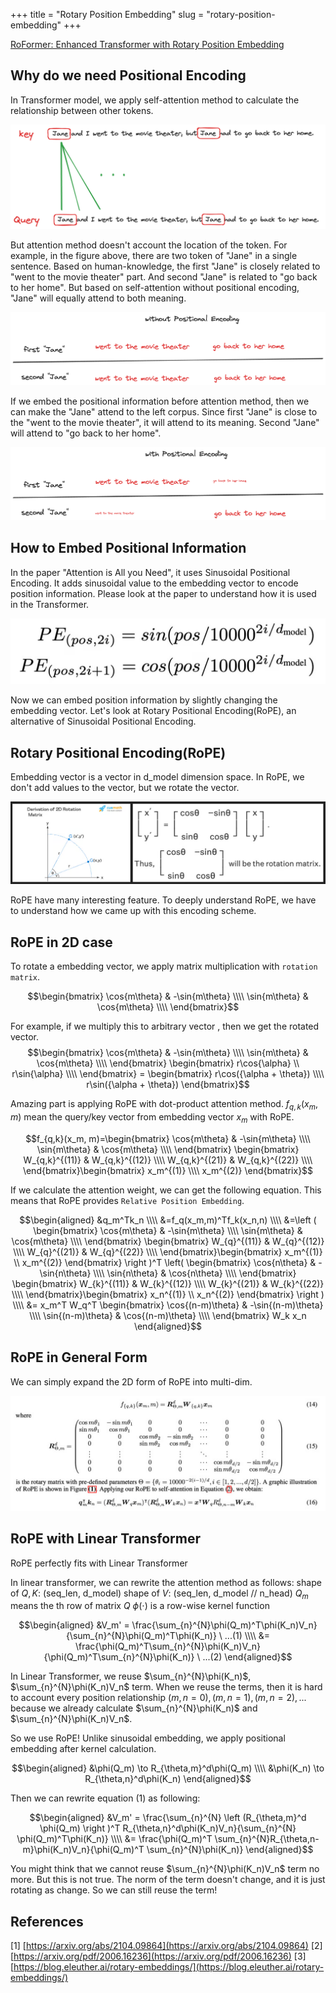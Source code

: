 +++
title = "Rotary Position Embedding"
slug = "rotary-position-embedding"
+++

[RoFormer: Enhanced Transformer with Rotary Position Embedding](https://arxiv.org/abs/2104.09864)

## Why do we need Positional Encoding
In Transformer model, we apply self-attention method to calculate the relationship between other tokens.

<img src="attention.png" alt="Attention Mechanism">

But attention method doesn't account the location of the token.
For example, in the figure above, there are two token of "Jane" in a single sentence.
Based on human-knowledge, the first "Jane" is closely related to "went to the movie theater" part. And second "Jane" is related to "go back to her home".
But based on self-attention without positional encoding, "Jane" will equally attend to both meaning.

<img src="without-positional-embedding.png" alt="without positional embedding">

If we embed the positional information before attention method, then we can make the "Jane" attend to the left corpus. Since first "Jane" is close to the "went to the movie theater", it will attend to its meaning. Second "Jane" will attend to "go back to her home".

<img src="with-positional-embedding.png" alt="with positional embedding">

## How to Embed Positional Information
In the paper "Attention is All you Need", it uses Sinusoidal Positional Encoding. It adds sinusoidal value to the embedding vector to encode position information.
Please look at the paper to understand how it is used in the Transformer.

<img src="positional-embedding.png" alt="positional embedding">

Now we can embed position information by slightly changing the embedding vector. Let's look at Rotary Positional Encoding(RoPE), an alternative of Sinusoidal Positional Encoding.

## Rotary Positional Encoding(RoPE)
Embedding vector is a vector in d_model dimension space. In RoPE, we don't add values to the vector, but we rotate the vector.

<img src="rotation-matrix.png" alt="rotation matrix">

RoPE have many interesting feature. To deeply understand RoPE, we have to understand how we came up with this encoding scheme.

## RoPE in 2D case
To rotate a embedding vector, we apply matrix multiplication with `rotation matrix`.

$$\begin{bmatrix}
\cos{m\theta} & -\sin{m\theta} \\\\
\sin{m\theta} & \cos{m\theta} \\\\
\end{bmatrix}$$

For example, if we multiply this to arbitrary vector , then we get the rotated vector.
$$\begin{bmatrix}
\cos{m\theta} & -\sin{m\theta} \\\\
\sin{m\theta} & \cos{m\theta} \\\\
\end{bmatrix} \begin{bmatrix}
r\cos{\alpha} \\ r\sin{\alpha} \\\\
\end{bmatrix} = \begin{bmatrix}
r\cos({\alpha + \theta}) \\\\ r\sin({\alpha + \theta})
\end{bmatrix}$$

Amazing part is applying RoPE with dot-product attention method. $f_{q,k}(x_m,m)$ mean the query/key vector from embedding vector $x_m$ with RoPE.

$$f_{q,k}(x_m, m)=\begin{bmatrix}
\cos{m\theta} & -\sin{m\theta} \\\\
\sin{m\theta} & \cos{m\theta} \\\\
\end{bmatrix} \begin{bmatrix}
W_{q,k}^{(11)} & W_{q,k}^{(12)} \\\\
W_{q,k}^{(21)} & W_{q,k}^{(22)} \\\\
\end{bmatrix}\begin{bmatrix}
x_m^{(1)} \\\\ x_m^{(2)}
\end{bmatrix}$$

If we calculate the attention weight, we can get the following equation. This means that RoPE provides `Relative Position Embedding`.

$$\begin{aligned}
&q_m^Tk_n \\\\
&=f_q(x_m,m)^Tf_k(x_n,n) \\\\
&=\left ( \begin{bmatrix}
\cos{m\theta} & -\sin{m\theta} \\\\
\sin{m\theta} & \cos{m\theta} \\\\
\end{bmatrix} \begin{bmatrix}
W_{q}^{(11)} & W_{q}^{(12)} \\\\
W_{q}^{(21)} & W_{q}^{(22)} \\\\
\end{bmatrix}\begin{bmatrix}
x_m^{(1)} \\ x_m^{(2)}
\end{bmatrix} \right )^T \left( \begin{bmatrix}
\cos{n\theta} & -\sin{n\theta} \\\\
\sin{n\theta} & \cos{n\theta} \\\\
\end{bmatrix} \begin{bmatrix}
W_{k}^{(11)} & W_{k}^{(12)} \\\\
W_{k}^{(21)} & W_{k}^{(22)} \\\\
\end{bmatrix}\begin{bmatrix}
x_n^{(1)} \\ x_n^{(2)}
\end{bmatrix} \right ) \\\\
&= x_m^T W_q^T \begin{bmatrix}
\cos{(n-m)\theta} & -\sin{(n-m)\theta} \\\\
\sin{(n-m)\theta} & \cos{(n-m)\theta} \\\\
\end{bmatrix} W_k x_n
\end{aligned}$$

## RoPE in General Form
We can simply expand the 2D form of RoPE into multi-dim.

<img src="rope.png" alt="rotary position embedding">

## RoPE with Linear Transformer
RoPE perfectly fits with Linear Transformer

In linear transformer, we can rewrite the attention method as follows:
shape of $Q, K$: (seq_len, d_model)
shape of $V$: (seq_len, d_model // n_head)
$Q_m$ means the th row of matrix $Q$
$\phi(\cdot)$ is a row-wise kernel function

$$\begin{aligned}
&V_m' = \frac{\sum_{n}^{N}\phi(Q_m)^T\phi(K_n)V_n}{\sum_{n}^{N}\phi(Q_m)^T\phi(K_n)} \ ...(1) \\\\
&= \frac{\phi(Q_m)^T\sum_{n}^{N}\phi(K_n)V_n}{\phi(Q_m)^T\sum_{n}^{N}\phi(K_n)} \ ...(2)
\end{aligned}$$

In Linear Transformer, we reuse $\sum_{n}^{N}\phi(K_n)$, $\sum_{n}^{N}\phi(K_n)V_n$ term. When we reuse the terms, then it is hard to account every position relationship $(m, n=0), (m, n=1), (m, n=2), ...$ because we already calculate $\sum_{n}^{N}\phi(K_n)$ and $\sum_{n}^{N}\phi(K_n)V_n$.

So we use RoPE! Unlike sinusoidal embedding, we apply positional embedding after kernel calculation.

$$\begin{aligned}
&\phi(Q_m) \to R_{\theta,m}^d\phi(Q_m) \\\\
&\phi(K_n) \to R_{\theta,n}^d\phi(K_n)
\end{aligned}$$

Then we can rewrite equation (1) as following:

$$\begin{aligned}
&V_m' = \frac{\sum_{n}^{N} \left (R_{\theta,m}^d \phi(Q_m) \right )^T R_{\theta,n}^d\phi(K_n)V_n}{\sum_{n}^{N} \phi(Q_m)^T\phi(K_n)} \\\\
&= \frac{\phi(Q_m)^T \sum_{n}^{N}R_{\theta,n-m}\phi(K_n)V_n}{\phi(Q_m)^T \sum_{n}^{N}\phi(K_n)}
\end{aligned}$$

You might think that we cannot reuse $\sum_{n}^{N}\phi(K_n)V_n$ term no more. But this is not true. The norm of the term doesn't change, and it is just rotating as  change. So we can still reuse the term!


## References
[1] [https://arxiv.org/abs/2104.09864](https://arxiv.org/abs/2104.09864)
[2] [https://arxiv.org/pdf/2006.16236](https://arxiv.org/pdf/2006.16236)
[3] [https://blog.eleuther.ai/rotary-embeddings/](https://blog.eleuther.ai/rotary-embeddings/)
